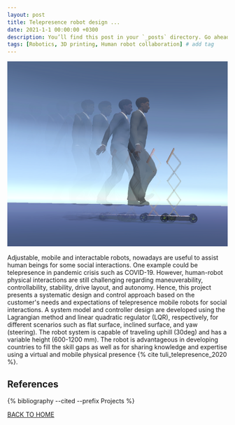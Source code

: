 ```yaml
---
layout: post
title: Telepresence robot design ...
date: 2021-1-1 00:00:00 +0300
description: You’ll find this post in your `_posts` directory. Go ahead and edit it and re-build the site to see your changes. # Add post description (optional)
tags: [Robotics, 3D printing, Human robot collaboration] # add tag
---
```


![Demonstration of human and robot interaction while walking](../assets/img/motion_interaction.png)

Adjustable, mobile and interactable robots, nowadays are useful to assist human beings for some social interactions. One example could be telepresence in pandemic crisis such as COVID-19.
However, human-robot physical interactions are still challenging regarding maneuverability, controllability, stability, drive layout, and autonomy.
Hence, this project presents a systematic design and control approach based on the customer's needs and expectations of telepresence mobile robots for social interactions.
A system model and controller design are developed using the Lagrangian method and linear quadratic regulator (LQR), respectively, for different scenarios such as flat surface, inclined surface, and yaw (steering).
The robot system is capable of traveling uphill (30deg) and has a variable height (600-1200 mm).
The robot is advantageous in developing countries to fill the skill gaps as well as for sharing knowledge and expertise using a virtual and mobile physical presence {% cite tuli_telepresence_2020 %}.



References
----------

{% bibliography --cited --prefix Projects %}

[BACK TO HOME](../index.html)

